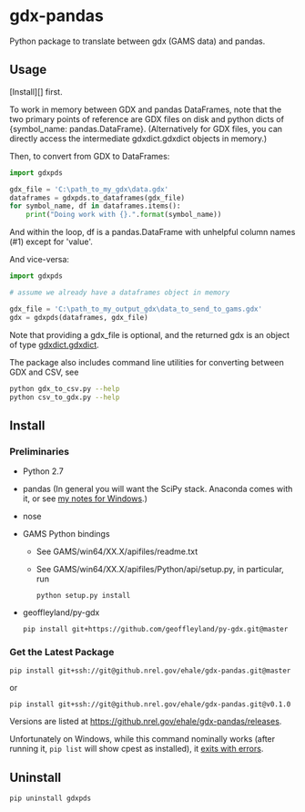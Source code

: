 gdx-pandas
==========

Python package to translate between gdx (GAMS data) and pandas.

## Usage

[Install][] first.

To work in memory between GDX and pandas DataFrames, note that the two primary points 
of reference are GDX files on disk and python dicts of {symbol_name: pandas.DataFrame}. 
(Alternatively for GDX files, you can directly access the intermediate gdxdict.gdxdict 
objects in memory.)

Then, to convert from GDX to DataFrames:

```python
import gdxpds

gdx_file = 'C:\path_to_my_gdx\data.gdx'
dataframes = gdxpds.to_dataframes(gdx_file)
for symbol_name, df in dataframes.items():
    print("Doing work with {}.".format(symbol_name))
```

And within the loop, df is a pandas.DataFrame with unhelpful column names (#1) except 
for 'value'.

And vice-versa:

```python
import gdxpds

# assume we already have a dataframes object in memory

gdx_file = 'C:\path_to_my_output_gdx\data_to_send_to_gams.gdx'
gdx = gdxpds(dataframes, gdx_file)
```

Note that providing a gdx_file is optional, and the returned gdx is an object of type [gdxdict.gdxdict](https://github.com/geoffleyland/py-gdx/blob/master/gdxdict.py).


The package also includes command line utilities for converting between GDX and CSV, see

```bash
python gdx_to_csv.py --help
python csv_to_gdx.py --help
```

## Install

### Preliminaries

- Python 2.7
- pandas (In general you will want the SciPy stack. Anaconda comes with it, or see [my notes for Windows](http://elainethale.wordpress.com/programming-notes/python-environment-set-up/).)
- nose
- GAMS Python bindings
    - See GAMS/win64/XX.X/apifiles/readme.txt
    - See GAMS/win64/XX.X/apifiles/Python/api/setup.py, in particular, run
        
        ```
        python setup.py install
        ```
        
- geoffleyland/py-gdx

    ```
    pip install git+https://github.com/geoffleyland/py-gdx.git@master
    ```

### Get the Latest Package

```
pip install git+ssh://git@github.nrel.gov/ehale/gdx-pandas.git@master
```

or 

```
pip install git+ssh://git@github.nrel.gov/ehale/gdx-pandas.git@v0.1.0
```

Versions are listed at https://github.nrel.gov/ehale/gdx-pandas/releases.

Unfortunately on Windows, while this command nominally works (after running it, `pip list` will show cpest as installed), it [exits with errors](http://stackoverflow.com/q/23938896/1470262).

## Uninstall

```
pip uninstall gdxpds
```
